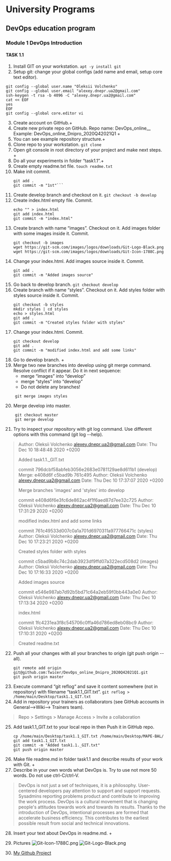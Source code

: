# University Programs

## DevOps education program
### Module 1 DevOps Introduction


#### TASK 1.1
1. Install GIT on your workstation.
```apt -y install git```
2. Setup git: change your global configs (add name and email, setup core text editor).
```
git config --global user.name "Oleksii Volchenko"
git config --global user.email "alexey.dnepr.ua2@gmail.com"
ssh-keygen -t rsa -b 4096 -C "alexey.dnepr.ua2@gmail.com"
cat << EOF
yes
EOF
git config --global core.editor vi
```
3. Create account on GitHub.+
4. Create new private repo on GitHub.
Repo name: DevOps_online_<City>_<year><quarter> Example: DevOps_online_Dnipro_2020Q42021Q1 +
5. You can see example repository structure.+
6. Clone repo to your workstation.
```git clone```
7. Open git console in root directory of your project and make next steps. +
8. Do all your experiments in folder “task1.1”.+
9. Create empty readme.txt file.
```touch readme.txt```
10. Make init commit.
	```git init
	git add .
	git commit -m "1st"```
	
11.	Create develop branch and checkout on it.
	```git checkout -b develop```
12.	Create index.html empty file. Commit.
	```
	echo "" > index.html
	git add index.html
	git commit -m "index.html"
	```
13.	Create branch with name “images”. Checkout on it. Add images folder with some images inside it. Commit.
	```
	git checkout -b images
	wget https://git-scm.com/images/logos/downloads/Git-Logo-Black.png
	wget https://git-scm.com/images/logos/downloads/Git-Icon-1788C.png
	```
14.	Change your index.html. Add images source inside it. Commit.
	```
	git add .
	git commit -m "Added images source"
	```
15.	Go back to develop branch.
	```git checkout develop```
16.	Create branch with name “styles”. Checkout on it. Add styles folder with styles source inside it. Commit.
	```
	git checkout -b styles
	mkdir styles | cd styles
	echo > styles.html
	git add .
	git commit -m "Created styles folder with styles"
	```
17.	Change your index.html. Commit.
	```
	git checkout develop
	git add .
	git commit -m "modified index.html and add some links"
	```
18.	Go to develop branch. +
19.	Merge two new branches into develop using git merge command. Resolve conflict if it appear. Do it in next sequence:
	* merge “images” into “develop”
	* merge “styles” into “develop”
	* Do not delete any branches!

```	
	git merge images styles
```

20.	Merge develop into master.
```
	git checkout master
	git merge develop
```
21.	Try to inspect your repository with git log command. Use different options with this command (git log --help).
>Author: Oleksii Volchenko <alexey.dnepr.ua2@gmail.com>
>Date:   Thu Dec 10 18:48:48 2020 +0200
>
>    Added task1.1._GIT.txt
>
>commit 796dcbf58abfeb3056e2683e0781129ae8d611b1 (develop)
>Merge: e408d6f c5bad9b 761c495
>Author: Oleksii Volchenko <alexey.dnepr.ua2@gmail.com>
>Date:   Thu Dec 10 17:37:07 2020 +0200
>
>    Merge branches 'images' and 'styles' into develop
>
>commit e408d6f6e3fc6de862ac4f1f6aed87d7ee32c725
>Author: Oleksii Volchenko <alexey.dnepr.ua2@gmail.com>
>Date:   Thu Dec 10 17:31:29 2020 +0200
>
>    modified index.html and add some links
>
>commit 761c49533d007c0a1a701d6970311a977766471c (styles)
>Author: Oleksii Volchenko <alexey.dnepr.ua2@gmail.com>
>Date:   Thu Dec 10 17:23:21 2020 +0200
>
>   Created styles folder with styles
>
>commit c5bad9b8c74c2dab3923df9ffd07a322ecd508d2 (images)
>Author: Oleksii Volchenko <alexey.dnepr.ua2@gmail.com>
>Date:   Thu Dec 10 17:16:33 2020 +0200
>
>    Added images source
>
>commit e546e987ab7d92b5bd71c64a2eb59f0bb443a0e0
>Author: Oleksii Volchenko <alexey.dnepr.ua2@gmail.com>
>Date:   Thu Dec 10 17:13:34 2020 +0200
>
>    index.html
>
>commit 1fc4231ea3f8c545706c0ffa46d786ed8eb08bc9
>Author: Oleksii Volchenko <alexey.dnepr.ua2@gmail.com>
>Date:   Thu Dec 10 17:10:31 2020 +0200
>
>   Created readme.txt

22.	Push all your changes with all your branches to origin (git push origin --all).
	```
	git remote add origin git@github.com:Twicer/DevOps_online_Dnipro_2020Q42021Q1.git
	git push origin master
	```
23.	Execute command “git reflog“ and save it content somewhere (not in repository) with filename “task1.1_GIT.txt”.
	```git reflog > /home/main/Desktop/task1.1_GIT.txt```
24.	Add in repository your trainers as collaborators (see GitHub accounts in General-->Wiki--> Trainers team).
>Repo > Settings > Manage Access > Invite a collaboration
25.	Add task1.1_GIT.txt to your local repo in then Push it in GitHub repo.
	```
	cp /home/main/Desktop/task1.1_GIT.txt /home/main/Desktop/MAPE-BAL/
	git add task1.1_GIT.txt
	git commit -m "Added task1.1._GIT.txt"
	git push origin master
	```
26.	Make file readme.md in folder task1.1 and describe results of your work with Git. +
27.	Describe in your own words what DevOps is. Try to use not more 50 words. Do not use ctrl-C/ctrl-V.

>DevOps is not just a set of techniques, it is a philosophy. User-centered developers pay attention to support and support requests. Sysadmins reporting problems
>product and contribute to improving the work process.
>DevOps is a cultural movement that is changing people's attitudes towards work and towards
>its results. Thanks to the introduction of DevOps, intentional processes are formed that accelerate business efficiency. This contributes
>to the earliest possible result from social and technical innovations.
28.	Insert your text about DevOps in readme.md. +

29. Pictures
	![Git-Icon-1788C.png](https://github.com/Twicer/DevOps_online_Dnipro_2020Q42021Q1/blob/master/m1/task1.1/Git-Icon-1788C.png)
	![Git-Logo-Black.png](https://github.com/Twicer/DevOps_online_Dnipro_2020Q42021Q1/blob/master/m1/task1.1/Git-Logo-Black.png)
30. [My Github Project](httpshttps://github.com/Twicer/DevOps_online_Dnipro_2020Q42021Q1/tree/master/m1/task1.1 "Oleksii Volchenko")
